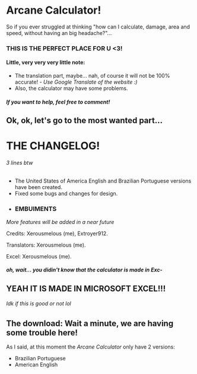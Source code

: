 # Arcane Calculator!
So if you ever struggled at thinking "how can I calculate, damage, area and speed, without having an big headache?"...
### THIS IS THE PERFECT PLACE FOR U <3!

#### Little, very very very little note: 
* The translation part, maybe... nah, of course it will not be 100% accurate! -  _Use Google Translate of the website :)_
* Also, the calculator may have some problems.
#### _If you want to help, feel free to comment!_

## Ok, ok, let's go to the most wanted part...
# THE CHANGELOG! 
###### _3 lines btw_

- The United States of America English and Brazilian Portuguese versions have been created.
- Fixed some bugs and changes for design.
- ### EMBUIMENTS

_More features will be added in a near future_

Credits:
Xerousmelous (me), Extroyer912.

Translators:
Xerousmelous (me).

Excel:
Xerousmelous (me).

##### oh, wait... you didin't know that the calculator is made in Exc-

## YEAH IT IS MADE IN MICROSOFT EXCEL!!!
###### _Idk if this is good or not lol_

## The download: Wait a minute, we are having some trouble here!

As I said, at this moment the _Arcane Calculator_ only have 2 versions:
- Brazilian Portuguese
- American English
